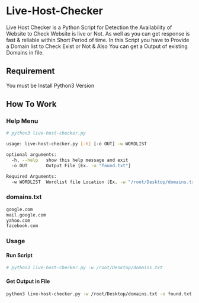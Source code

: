 # Live-Host-Checker
Live Host Checker is a Python Script for Detection the Availability of Website to Check Website is live or Not. As well as you can get response is fast & reliable within Short Period of time. In this Script you have to Provide a Domain list to Check Exist or Not & Also You can get a Output of existing Domains in file.

## Requirement
You must be Install Python3 Version<br/>

## How To Work
### Help Menu
```bash
# python3 live-host-checker.py

usage: live-host-checker.py [-h] [-o OUT] -w WORDLIST

optional arguments:
  -h, --help   show this help message and exit
  -o OUT       Output File [Ex. -o "found.txt"]

Required Arguments:
  -w WORDLIST  Wordlist file Location [Ex. -w "/root/Desktop/domains.txt"]
```

### domains.txt
```bash
google.com
mail.google.com
yahoo.com
facebook.com
```

### Usage
#### Run Script
```bash
# python3 live-host-checker.py -w /root/Desktop/domains.txt
```
#### Get Output in File
```bash
python3 live-host-checker.py -w /root/Desktop/domains.txt -o found.txt
```



